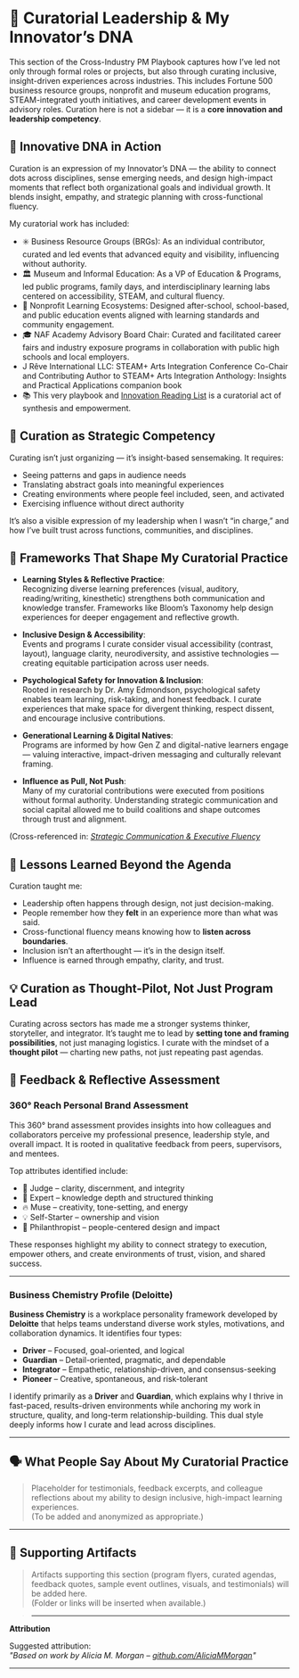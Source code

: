 # 🎨 Curatorial Leadership & My Innovator’s DNA

This section of the Cross-Industry PM Playbook captures how I’ve led not only through formal roles or projects, but also through curating inclusive, insight-driven experiences across industries. This includes Fortune 500 business resource groups, nonprofit and museum education programs, STEAM-integrated youth initiatives, and career development events in advisory roles. Curation here is not a sidebar — it is a **core innovation and leadership competency**.

## 🧬 Innovative DNA in Action

Curation is an expression of my Innovator’s DNA — the ability to connect dots across disciplines, sense emerging needs, and design high-impact moments that reflect both organizational goals and individual growth. It blends insight, empathy, and strategic planning with cross-functional fluency.

My curatorial work has included:
- ✳️ Business Resource Groups (BRGs): As an individual contributor, curated and led events that advanced equity and visibility, influencing without authority.
- 🏛️ Museum and Informal Education: As a VP of Education & Programs, led public programs, family days, and interdisciplinary learning labs centered on accessibility, STEAM, and cultural fluency.
- 🌱 Nonprofit Learning Ecosystems: Designed after-school, school-based, and public education events aligned with learning standards and community engagement.
- 🎓 NAF Academy Advisory Board Chair: Curated and facilitated career fairs and industry exposure programs in collaboration with public high schools and local employers.
-  J Rêve International LLC: STEAM+ Arts Integration Conference Co-Chair and Contributing Author to STEAM+ Arts Integration Anthology: Insights and Practical Applications companion book 
- 📚 This very playbook and [Innovation Reading List](https://github.com/AliciaMMorgan/cross-industry-pm-playbook/blob/main/Innovation_Leadership_Reading_List.md:) is a curatorial act of synthesis and empowerment.

## 🧠 Curation as Strategic Competency

Curating isn’t just organizing — it’s insight-based sensemaking. It requires:
- Seeing patterns and gaps in audience needs  
- Translating abstract goals into meaningful experiences  
- Creating environments where people feel included, seen, and activated  
- Exercising influence without direct authority  

It’s also a visible expression of my leadership when I wasn’t “in charge,” and how I’ve built trust across functions, communities, and disciplines.

## 🔧 Frameworks That Shape My Curatorial Practice

- **Learning Styles & Reflective Practice**:  
  Recognizing diverse learning preferences (visual, auditory, reading/writing, kinesthetic) strengthens both communication and knowledge transfer. Frameworks like Bloom’s Taxonomy help design experiences for deeper engagement and reflective growth.

- **Inclusive Design & Accessibility**:  
  Events and programs I curate consider visual accessibility (contrast, layout), language clarity, neurodiversity, and assistive technologies — creating equitable participation across user needs.

- **Psychological Safety for Innovation & Inclusion**:  
  Rooted in research by Dr. Amy Edmondson, psychological safety enables team learning, risk-taking, and honest feedback. I curate experiences that make space for divergent thinking, respect dissent, and encourage inclusive contributions.

- **Generational Learning & Digital Natives**:  
  Programs are informed by how Gen Z and digital-native learners engage — valuing interactive, impact-driven messaging and culturally relevant framing.

- **Influence as Pull, Not Push**:  
  Many of my curatorial contributions were executed from positions without formal authority. Understanding strategic communication and social capital allowed me to build coalitions and shape outcomes through trust and alignment.

(Cross-referenced in: [*Strategic Communication & Executive Fluency*](https://github.com/AliciaMMorgan/cross-industry-pm-playbook/blob/main/Innovation_Leadership_Reading_List.md)

## 🧩 Lessons Learned Beyond the Agenda

Curation taught me:
- Leadership often happens through design, not just decision-making.
- People remember how they **felt** in an experience more than what was said.
- Cross-functional fluency means knowing how to **listen across boundaries**.
- Inclusion isn’t an afterthought — it’s in the design itself.
- Influence is earned through empathy, clarity, and trust.

## 💡 Curation as Thought-Pilot, Not Just Program Lead

Curating across sectors has made me a stronger systems thinker, storyteller, and integrator. It’s taught me to lead by **setting tone and framing possibilities**, not just managing logistics. I curate with the mindset of a **thought pilot** — charting new paths, not just repeating past agendas.

## 🔁 Feedback & Reflective Assessment

### 360° Reach Personal Brand Assessment

This 360° brand assessment provides insights into how colleagues and collaborators perceive my professional presence, leadership style, and overall impact. It is rooted in qualitative feedback from peers, supervisors, and mentees.

Top attributes identified include:
- 🧭 Judge – clarity, discernment, and integrity  
- 🧠 Expert – knowledge depth and structured thinking  
- 🔥 Muse – creativity, tone-setting, and energy  
- 💡 Self-Starter – ownership and vision  
- 🤝 Philanthropist – people-centered design and impact  

These responses highlight my ability to connect strategy to execution, empower others, and create environments of trust, vision, and shared success.

---

### Business Chemistry Profile (Deloitte)

**Business Chemistry** is a workplace personality framework developed by **Deloitte** that helps teams understand diverse work styles, motivations, and collaboration dynamics. It identifies four types:  
- **Driver** – Focused, goal-oriented, and logical  
- **Guardian** – Detail-oriented, pragmatic, and dependable  
- **Integrator** – Empathetic, relationship-driven, and consensus-seeking  
- **Pioneer** – Creative, spontaneous, and risk-tolerant  

I identify primarily as a **Driver** and **Guardian**, which explains why I thrive in fast-paced, results-driven environments while anchoring my work in structure, quality, and long-term relationship-building. This dual style deeply informs how I curate and lead across disciplines.

---

## 🗣️ What People Say About My Curatorial Practice

> Placeholder for testimonials, feedback excerpts, and colleague reflections about my ability to design inclusive, high-impact learning experiences.  
> (To be added and anonymized as appropriate.)

---

## 📎 Supporting Artifacts

> Artifacts supporting this section (program flyers, curated agendas, feedback quotes, sample event outlines, visuals, and testimonials) will be added here.  
> (Folder or links will be inserted when available.)

> ---

**Attribution**

 Suggested attribution:  
  _"Based on work by Alicia M. Morgan – [github.com/AliciaMMorgan](https://github.com/AliciaMMorgan)"_

---


